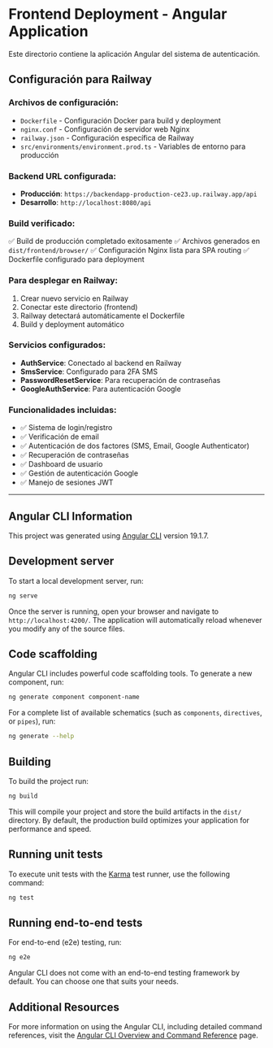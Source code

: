 # Frontend Deployment - Angular Application

Este directorio contiene la aplicación Angular del sistema de autenticación.

## Configuración para Railway

### Archivos de configuración:

- `Dockerfile` - Configuración Docker para build y deployment
- `nginx.conf` - Configuración de servidor web Nginx
- `railway.json` - Configuración específica de Railway
- `src/environments/environment.prod.ts` - Variables de entorno para producción

### Backend URL configurada:

- **Producción**: `https://backendapp-production-ce23.up.railway.app/api`
- **Desarrollo**: `http://localhost:8080/api`

### Build verificado:

✅ Build de producción completado exitosamente
✅ Archivos generados en `dist/frontend/browser/`
✅ Configuración Nginx lista para SPA routing
✅ Dockerfile configurado para deployment

### Para desplegar en Railway:

1. Crear nuevo servicio en Railway
2. Conectar este directorio (frontend)
3. Railway detectará automáticamente el Dockerfile
4. Build y deployment automático

### Servicios configurados:

- **AuthService**: Conectado al backend en Railway
- **SmsService**: Configurado para 2FA SMS
- **PasswordResetService**: Para recuperación de contraseñas
- **GoogleAuthService**: Para autenticación Google

### Funcionalidades incluidas:

- ✅ Sistema de login/registro
- ✅ Verificación de email
- ✅ Autenticación de dos factores (SMS, Email, Google Authenticator)
- ✅ Recuperación de contraseñas
- ✅ Dashboard de usuario
- ✅ Gestión de autenticación Google
- ✅ Manejo de sesiones JWT

---

## Angular CLI Information

This project was generated using [Angular CLI](https://github.com/angular/angular-cli) version 19.1.7.

## Development server

To start a local development server, run:

```bash
ng serve
```

Once the server is running, open your browser and navigate to `http://localhost:4200/`. The application will automatically reload whenever you modify any of the source files.

## Code scaffolding

Angular CLI includes powerful code scaffolding tools. To generate a new component, run:

```bash
ng generate component component-name
```

For a complete list of available schematics (such as `components`, `directives`, or `pipes`), run:

```bash
ng generate --help
```

## Building

To build the project run:

```bash
ng build
```

This will compile your project and store the build artifacts in the `dist/` directory. By default, the production build optimizes your application for performance and speed.

## Running unit tests

To execute unit tests with the [Karma](https://karma-runner.github.io) test runner, use the following command:

```bash
ng test
```

## Running end-to-end tests

For end-to-end (e2e) testing, run:

```bash
ng e2e
```

Angular CLI does not come with an end-to-end testing framework by default. You can choose one that suits your needs.

## Additional Resources

For more information on using the Angular CLI, including detailed command references, visit the [Angular CLI Overview and Command Reference](https://angular.dev/tools/cli) page.
